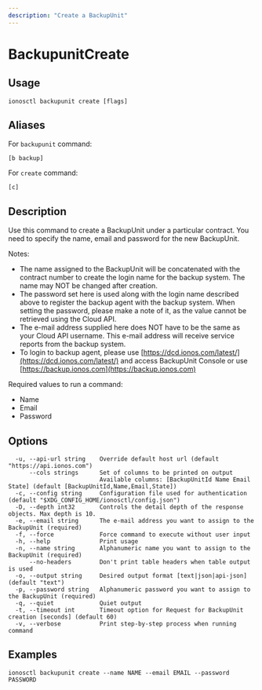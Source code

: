 ```yaml
---
description: "Create a BackupUnit"
---
```


# BackupunitCreate

## Usage

```text
ionosctl backupunit create [flags]
```

## Aliases

For `backupunit` command:

```text
[b backup]
```

For `create` command:

```text
[c]
```

## Description

Use this command to create a BackupUnit under a particular contract. You need to specify the name, email and password for the new BackupUnit.

Notes:

* The name assigned to the BackupUnit will be concatenated with the contract number to create the login name for the backup system. The name may NOT be changed after creation.
* The password set here is used along with the login name described above to register the backup agent with the backup system. When setting the password, please make a note of it, as the value cannot be retrieved using the Cloud API.
* The e-mail address supplied here does NOT have to be the same as your Cloud API username. This e-mail address will receive service reports from the backup system.
* To login to backup agent, please use [https://dcd.ionos.com/latest/](https://dcd.ionos.com/latest/) and access BackupUnit Console or use [https://backup.ionos.com](https://backup.ionos.com)

Required values to run a command:

* Name
* Email
* Password

## Options

```text
  -u, --api-url string    Override default host url (default "https://api.ionos.com")
      --cols strings      Set of columns to be printed on output 
                          Available columns: [BackupUnitId Name Email State] (default [BackupUnitId,Name,Email,State])
  -c, --config string     Configuration file used for authentication (default "$XDG_CONFIG_HOME/ionosctl/config.json")
  -D, --depth int32       Controls the detail depth of the response objects. Max depth is 10.
  -e, --email string      The e-mail address you want to assign to the BackupUnit (required)
  -f, --force             Force command to execute without user input
  -h, --help              Print usage
  -n, --name string       Alphanumeric name you want to assign to the BackupUnit (required)
      --no-headers        Don't print table headers when table output is used
  -o, --output string     Desired output format [text|json|api-json] (default "text")
  -p, --password string   Alphanumeric password you want to assign to the BackupUnit (required)
  -q, --quiet             Quiet output
  -t, --timeout int       Timeout option for Request for BackupUnit creation [seconds] (default 60)
  -v, --verbose           Print step-by-step process when running command
```

## Examples

```text
ionosctl backupunit create --name NAME --email EMAIL --password PASSWORD
```

